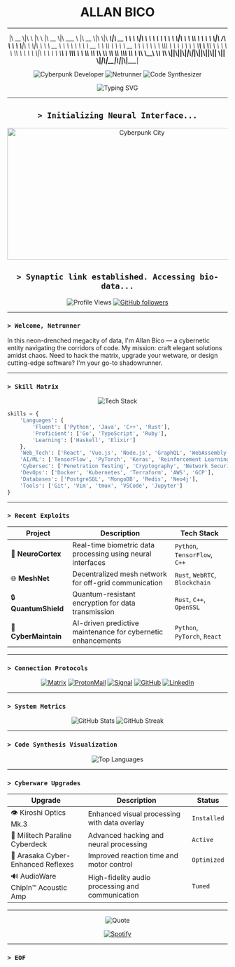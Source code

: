 <div align="center">

# **ALLAN BICO**
 ________  ___       ___       ________  ________      ________  ___  ________  ________
|\\   __  \\|\\  \\     |\\  \\     |\\   __  \\|\\   ___  \\   |\\   __  \\|\\  \\|\\   ____\\|\\   __  \\
\\ \\  \\|\\  \\ \\  \\    \\ \\  \\    \\ \\  \\|\\  \\ \\  \\\\ \\  \\  \\ \\  \\|\\ /\\ \\  \\ \\  \\___|\\ \\  \\|\\  \\
 \\ \\   __  \\ \\  \\    \\ \\  \\    \\ \\   __  \\ \\  \\\\ \\  \\  \\ \\   __  \\ \\  \\ \\  \\    \\ \\  \\\\\\  \\
  \\ \\  \\ \\  \\ \\  \\____\\ \\  \\____\\ \\  \\ \\  \\ \\  \\\\ \\  \\  \\ \\  \\|\\  \\ \\  \\ \\  \\____\\ \\  \\\\\\  \\
   \\ \\__\\ \\__\\ \\_______\\ \\_______\\ \\__\\ \\__\\ \\__\\\\ \\__\\  \\ \\_______\\ \\__\\ \\_______\\ \\_______\\
    \\|__|\\|__|\\|_______|\\|_______|\\|__|\\|__|\\|__| \\|__|   \\|_______|\\|__|\\|_______|\\|_______|


![Cyberpunk Developer](https://img.shields.io/badge/CYBERPUNK%20DEVELOPER-FF00FF?style=for-the-badge&logo=cyberpunk)
![Netrunner](https://img.shields.io/badge/NETRUNNER-00FFFF?style=for-the-badge&logo=netrunner)
![Code Synthesizer](https://img.shields.io/badge/CODE%20SYNTHESIZER-FFA500?style=for-the-badge&logo=code-synth)

<img src="https://readme-typing-svg.herokuapp.com?font=Fira+Code&size=28&duration=2800&pause=2000&color=A020F0&center=true&vCenter=true&width=940&lines=Neural+Architect+%7C+Code+Synthesizer;Cryptography+Enthusiast+%7C+Digital+Nomad" alt="Typing SVG" />

</div>

---

<div align="center">
  
## **`> Initializing Neural Interface...`**

<img src="https://i.imgur.com/vTwYoKJ.gif" width="600" height="300" alt="Cyberpunk City" />

## **`> Synaptic link established. Accessing bio-data...`**

![Profile Views](https://komarev.com/ghpvc/?username=virusinfect&color=blueviolet)
[![GitHub followers](https://img.shields.io/github/followers/virusinfect?label=Follow&style=social)](https://github.com/virusinfect)

</div>

---

### **`> Welcome, Netrunner`**

In this neon-drenched megacity of data, I'm Allan Bico — a cybernetic entity navigating the corridors of code. My mission: craft elegant solutions amidst chaos. Need to hack the matrix, upgrade your wetware, or design cutting-edge software? I'm your go-to shadowrunner.

---

### **`> Skill Matrix`**

<div align="center">
  
<img src="https://skillicons.dev/icons?i=python,java,cpp,rust,go,typescript,ruby,react,vue,nodejs,graphql,tensorflow,pytorch,docker,kubernetes,aws,git,vim" alt="Tech Stack" />

</div>

```python
skills = {
    'Languages': {
        'Fluent': ['Python', 'Java', 'C++', 'Rust'],
        'Proficient': ['Go', 'TypeScript', 'Ruby'],
        'Learning': ['Haskell', 'Elixir']
    },
    'Web_Tech': ['React', 'Vue.js', 'Node.js', 'GraphQL', 'WebAssembly'],
    'AI/ML': ['TensorFlow', 'PyTorch', 'Keras', 'Reinforcement Learning'],
    'Cybersec': ['Penetration Testing', 'Cryptography', 'Network Security'],
    'DevOps': ['Docker', 'Kubernetes', 'Terraform', 'AWS', 'GCP'],
    'Databases': ['PostgreSQL', 'MongoDB', 'Redis', 'Neo4j'],
    'Tools': ['Git', 'Vim', 'tmux', 'VSCode', 'Jupyter']
}
```

---

### **`> Recent Exploits`**

<div align="center">

| Project       | Description                                                      | Tech Stack                           |
|---------------|------------------------------------------------------------------|--------------------------------------|
| 🧬 **NeuroCortex** | Real-time biometric data processing using neural interfaces      | `Python`, `TensorFlow`, `C++`        |
| 🌐 **MeshNet**     | Decentralized mesh network for off-grid communication            | `Rust`, `WebRTC`, `Blockchain`       |
| 🔒 **QuantumShield**| Quantum-resistant encryption for data transmission              | `Rust`, `C++`, `OpenSSL`             |
| 🤖 **CyberMaintain**| AI-driven predictive maintenance for cybernetic enhancements    | `Python`, `PyTorch`, `React`         |

</div>

---

### **`> Connection Protocols`**

<div align="center">

[![Matrix](https://img.shields.io/badge/Matrix-000000?style=for-the-badge&logo=Matrix&logoColor=white)](https://matrix.to/#/@virusinfect:matrix.org)
[![ProtonMail](https://img.shields.io/badge/ProtonMail-8B89CC?style=for-the-badge&logo=protonmail&logoColor=white)](mailto:virusinfect@protonmail.com)
[![Signal](https://img.shields.io/badge/Signal-%23039BE5.svg?&style=for-the-badge&logo=Signal&logoColor=white)](https://signal.me/#eu/virusinfect)
[![GitHub](https://img.shields.io/badge/GitHub-181717?style=for-the-badge&logo=github&logoColor=white)](https://github.com/virusinfect)
[![LinkedIn](https://img.shields.io/badge/LinkedIn-0077B5?style=for-the-badge&logo=linkedin&logoColor=white)](https://www.linkedin.com/in/virusinfect)

</div>

---

### **`> System Metrics`**

<div align="center">

<img src="https://github-readme-stats.vercel.app/api?username=virusinfect&show_icons=true&theme=radical" alt="GitHub Stats" />
<img src="https://github-readme-streak-stats.herokuapp.com/?user=virusinfect&theme=radical" alt="GitHub Streak" />

</div>

---

### **`> Code Synthesis Visualization`**

<div align="center">

<img src="https://github-readme-stats.vercel.app/api/top-langs/?username=virusinfect&layout=compact&theme=radical" alt="Top Languages" />

</div>

---

### **`> Cyberware Upgrades`**

<div align="center">

| Upgrade                          | Description                                         | Status       |
|----------------------------------|-----------------------------------------------------|--------------|
| 👁️ Kiroshi Optics Mk.3           | Enhanced visual processing with data overlay        | `Installed`  |
| 🧠 Militech Paraline Cyberdeck    | Advanced hacking and neural processing              | `Active`     |
| 🦾 Arasaka Cyber-Enhanced Reflexes| Improved reaction time and motor control            | `Optimized`  |
| 🔊 AudioWare ChipIn™ Acoustic Amp | High-fidelity audio processing and communication    | `Tuned`      |

</div>

---

<div align="center">

<img src="https://readme-typing-svg.herokuapp.com?font=Fira+Code&duration=1000&pause=3000&color=00FF00&center=true&vCenter=true&multiline=true&repeat=false&width=840&height=100&lines=%22The+future+is+already+here+%E2%80%94+it's+just+not+evenly+distributed.%22;-+William+Gibson" alt="Quote" />

[![Spotify](https://novatorem-eosin-tau.vercel.app/api/spotify)](https://open.spotify.com/user/allanbico)

</div>

---

### **`> EOF`**
